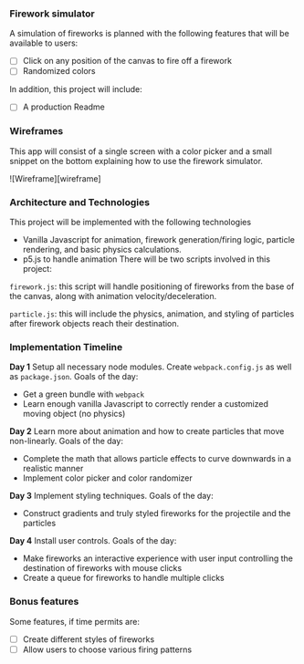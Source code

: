 ### Firework simulator

A simulation of fireworks is planned with the following features that will be available to users:

- [ ] Click on any position of the canvas to fire off a firework
- [ ] Randomized colors

In addition, this project will include:

- [ ] A production Readme

### Wireframes

This app will consist of a single screen with a color picker and a small snippet on the bottom explaining how to use the firework simulator.

![Wireframe][wireframe]

[welcome]: ./docs/images/welcome.png
### Architecture and Technologies

This project will be implemented with the following technologies
- Vanilla Javascript for animation, firework generation/firing logic, particle rendering, and basic physics calculations.
- p5.js to handle animation
There will be two scripts involved in this project:

`firework.js`: this script will handle positioning of fireworks from the base of the canvas, along with animation velocity/deceleration.

`particle.js`: this will include the physics, animation, and styling of particles after firework objects reach their destination.

### Implementation Timeline

**Day 1** Setup all necessary node modules. Create `webpack.config.js` as well as `package.json`. Goals of the day:
 - Get a green bundle with `webpack`
 - Learn enough vanilla Javascript to correctly render a customized moving object (no physics)

**Day 2** Learn more about animation and how to create particles that move non-linearly. Goals of the day:
  - Complete the math that allows particle effects to curve downwards in a realistic manner
  - Implement color picker and color randomizer

**Day 3** Implement styling techniques. Goals of the day:
  - Construct gradients and truly styled fireworks for the projectile and the particles

**Day 4** Install user controls. Goals of the day:
  - Make fireworks an interactive experience with user input controlling the destination of fireworks with mouse clicks
  - Create a queue for fireworks to handle multiple clicks

### Bonus features

Some features, if time permits are:

- [ ] Create different styles of fireworks
- [ ] Allow users to choose various firing patterns
